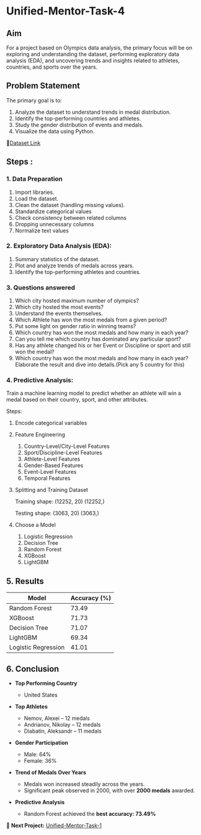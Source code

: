 # Unified-Mentor-Task-4
## Aim

For a project based on Olympics data analysis, the primary focus will be on exploring and understanding the dataset, performing exploratory data analysis (EDA), and uncovering trends and insights related to athletes, countries, and sports over the years.

## Problem Statement

The primary goal is to:
1. Analyze the dataset to understand trends in medal distribution.
2. Identify the top-performing countries and athletes.
3. Study the gender distribution of events and medals.
4. Visualize the data using Python.

🔗[Dataset Link](https://drive.google.com/file/d/1EHMliUCEb8k6VhkpxK00oaY6GQtkwrhg/view?usp=sharing)

## Steps : 

### 1.  Data Preparation
1. Import libraries.
2. Load the dataset.
3. Clean the dataset (handling missing values).
4. Standardize categorical values
5. Check consistency between related columns
6. Dropping unnecessary columns
7. Normalize text values

### 2. Exploratory Data Analysis (EDA):
1. Summary statistics of the dataset.
2. Plot and analyze trends of medals across years.
3. Identify the top-performing athletes and countries.

### 3. Questions answered
1. Which city hosted maximum number of olympics?
2. Which city hosted the most events?
3. Understand the events themselves.
4. Which Athlete has won the most medals from a given period?
5. Put some light on gender ratio in winning teams?
6. Which country has won the most medals and how many in each year?
7. Can you tell me which country has dominated any particular sport?
8. Has any athlete changed his or her Event or Discipline or sport and still won the medal?
9. Which country has won the most medals and how many in each year? Elaborate the result and dive into details.(Pick any 5 country for this)


### 4. Predictive Analysis:
Train a machine learning model to predict whether an athlete will win a medal based on their country, sport, and other attributes.

Steps:
1. Encode categorical variables
2. Feature Engineering
    1. Country-Level/City-Level Features
    2. Sport/Discipline-Level Features
    3. Athlete-Level Features
    4. Gender-Based Features
    5. Event-Level Features
    6. Temporal Features

3. Splitting and Training Dataset
   
    Training shape: (12252, 20) (12252,)
   
    Testing shape: (3063, 20) (3063,)

5. Choose a Model
   1. Logistic Regression
   2. Decision Tree
   3. Random Forest
   4. XGBoost
   5. LightGBM
   
## 5. Results
   
| Model               | Accuracy (%) |
|----------------------|--------------|
| Random Forest        | 73.49        |
| XGBoost              | 71.73        |
| Decision Tree        | 71.07        |
| LightGBM             | 69.34        |
| Logistic Regression  | 41.01        |


## 6. Conclusion 

- **Top Performing Country**  
  - United States  

- **Top Athletes**  
  - Nemov, Alexei – 12 medals  
  - Andrianov, Nikolay – 12 medals  
  - Diabatin, Aleksandr – 11 medals  

- **Gender Participation**  
  - Male: 64%
  - Female: 36%  

- **Trend of Medals Over Years**  
  - Medals won increased steadily across the years.  
  - Significant peak observed in 2000, with over **2000 medals** awarded.  

- **Predictive Analysis**  
  - Random Forest achieved the **best accuracy: 73.49%**  


🔗 **Next Project:** [Unified-Mentor-Task-1](https://github.com/AditiLatane/Unified-Mentor-Task-1)
